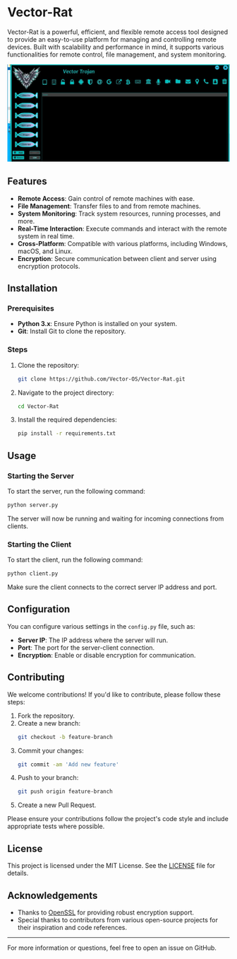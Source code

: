  # Vector-Rat

Vector-Rat is a powerful, efficient, and flexible remote access tool designed to provide an easy-to-use platform for managing and controlling remote devices. Built with scalability and performance in mind, it supports various functionalities for remote control, file management, and system monitoring.

![Vector-Rat Demo](images/vector-rat.webp)

## Features

- **Remote Access**: Gain control of remote machines with ease.
- **File Management**: Transfer files to and from remote machines.
- **System Monitoring**: Track system resources, running processes, and more.
- **Real-Time Interaction**: Execute commands and interact with the remote system in real time.
- **Cross-Platform**: Compatible with various platforms, including Windows, macOS, and Linux.
- **Encryption**: Secure communication between client and server using encryption protocols.

## Installation

### Prerequisites

- **Python 3.x**: Ensure Python is installed on your system.
- **Git**: Install Git to clone the repository.

### Steps

1. Clone the repository:
    ```bash
    git clone https://github.com/Vector-OS/Vector-Rat.git
    ```

2. Navigate to the project directory:
    ```bash
    cd Vector-Rat
    ```

3. Install the required dependencies:
    ```bash
    pip install -r requirements.txt
    ```

## Usage

### Starting the Server

To start the server, run the following command:

```bash
python server.py
```

The server will now be running and waiting for incoming connections from clients.

### Starting the Client

To start the client, run the following command:

```bash
python client.py
```

Make sure the client connects to the correct server IP address and port.

## Configuration

You can configure various settings in the `config.py` file, such as:

- **Server IP**: The IP address where the server will run.
- **Port**: The port for the server-client connection.
- **Encryption**: Enable or disable encryption for communication.

## Contributing

We welcome contributions! If you'd like to contribute, please follow these steps:

1. Fork the repository.
2. Create a new branch:
    ```bash
    git checkout -b feature-branch
    ```
3. Commit your changes:
    ```bash
    git commit -am 'Add new feature'
    ```
4. Push to your branch:
    ```bash
    git push origin feature-branch
    ```
5. Create a new Pull Request.

Please ensure your contributions follow the project's code style and include appropriate tests where possible.

## License

This project is licensed under the MIT License. See the [LICENSE](LICENSE) file for details.

## Acknowledgements

- Thanks to [OpenSSL](https://www.openssl.org/) for providing robust encryption support.
- Special thanks to contributors from various open-source projects for their inspiration and code references.

---

For more information or questions, feel free to open an issue on GitHub.








